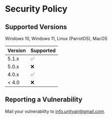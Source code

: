 # Security Policy

## Supported Versions

Windows 10, Windows 11, Linux (ParrotOS), MacOS

| Version | Supported          |
| ------- | ------------------ |
| 5.1.x   | :white_check_mark: |
| 5.0.x   | :x:                |
| 4.0.x   | :white_check_mark: |
| < 4.0   | :x:                |

## Reporting a Vulnerability

Mail your vulnerability to info.unityair@gmail.com.


